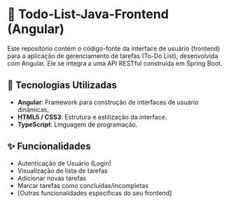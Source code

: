 # 📝 Todo-List-Java-Frontend (Angular)

Este repositório contém o código-fonte da interface de usuário (frontend) para a aplicação de gerenciamento de tarefas (To-Do List), desenvolvida com Angular. Ele se integra a uma API RESTful construída em Spring Boot.

## 🚀 Tecnologias Utilizadas

* **Angular**: Framework para construção de interfaces de usuário dinâmicas.
* **HTML5 / CSS3**: Estrutura e estilização da interface.
* **TypeScript**: Linguagem de programação.

## ✨ Funcionalidades

* Autenticação de Usuário (Login)
* Visualização de lista de tarefas
* Adicionar novas tarefas
* Marcar tarefas como concluídas/incompletas
* [Outras funcionalidades específicas do seu frontend]
